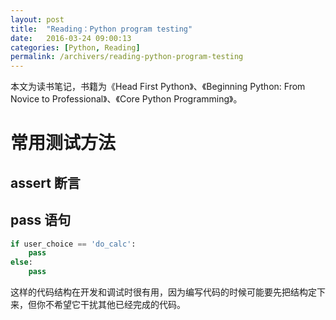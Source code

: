 ```yaml
---
layout: post
title:  "Reading：Python program testing"
date:   2016-03-24 09:00:13
categories: [Python, Reading]
permalink: /archivers/reading-python-program-testing
---
```

本文为读书笔记，书籍为《Head First Python》、《Beginning Python: From Novice to Professional》、《Core Python Programming》。

# 常用测试方法

## assert 断言

## pass 语句

```python
if user_choice == 'do_calc':
	pass
else:
	pass
```

这样的代码结构在开发和调试时很有用，因为编写代码的时候可能要先把结构定下来，但你不希望它干扰其他已经完成的代码。